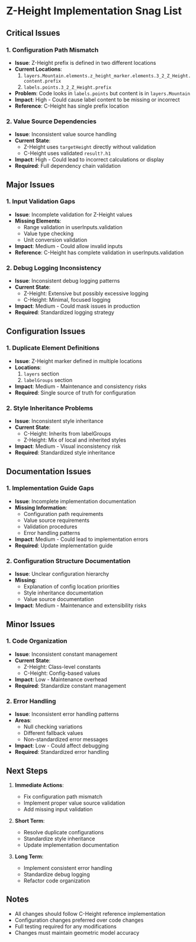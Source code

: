 # Z-Height Implementation Snag List

## Critical Issues

### 1. Configuration Path Mismatch
- **Issue**: Z-Height prefix is defined in two different locations
- **Current Locations**:
  1. `layers.Mountain.elements.z_height_marker.elements.3_2_Z_Height.content.prefix`
  2. `labels.points.3_2_Z_Height.prefix`
- **Problem**: Code looks in `labels.points` but content is in `layers.Mountain`
- **Impact**: High - Could cause label content to be missing or incorrect
- **Reference**: C-Height has single prefix location

### 2. Value Source Dependencies
- **Issue**: Inconsistent value source handling
- **Current State**:
  - Z-Height uses `targetHeight` directly without validation
  - C-Height uses validated `result?.h1`
- **Impact**: High - Could lead to incorrect calculations or display
- **Required**: Full dependency chain validation

## Major Issues

### 1. Input Validation Gaps
- **Issue**: Incomplete validation for Z-Height values
- **Missing Elements**:
  - Range validation in userInputs.validation
  - Value type checking
  - Unit conversion validation
- **Impact**: Medium - Could allow invalid inputs
- **Reference**: C-Height has complete validation in userInputs.validation

### 2. Debug Logging Inconsistency
- **Issue**: Inconsistent debug logging patterns
- **Current State**:
  - Z-Height: Extensive but possibly excessive logging
  - C-Height: Minimal, focused logging
- **Impact**: Medium - Could mask issues in production
- **Required**: Standardized logging strategy

## Configuration Issues

### 1. Duplicate Element Definitions
- **Issue**: Z-Height marker defined in multiple locations
- **Locations**:
  1. `layers` section
  2. `labelGroups` section
- **Impact**: Medium - Maintenance and consistency risks
- **Required**: Single source of truth for configuration

### 2. Style Inheritance Problems
- **Issue**: Inconsistent style inheritance
- **Current State**:
  - C-Height: Inherits from labelGroups
  - Z-Height: Mix of local and inherited styles
- **Impact**: Medium - Visual inconsistency risk
- **Required**: Standardized style inheritance

## Documentation Issues

### 1. Implementation Guide Gaps
- **Issue**: Incomplete implementation documentation
- **Missing Information**:
  - Configuration path requirements
  - Value source requirements
  - Validation procedures
  - Error handling patterns
- **Impact**: Medium - Could lead to implementation errors
- **Required**: Update implementation guide

### 2. Configuration Structure Documentation
- **Issue**: Unclear configuration hierarchy
- **Missing**:
  - Explanation of config location priorities
  - Style inheritance documentation
  - Value source documentation
- **Impact**: Medium - Maintenance and extensibility risks

## Minor Issues

### 1. Code Organization
- **Issue**: Inconsistent constant management
- **Current State**:
  - Z-Height: Class-level constants
  - C-Height: Config-based values
- **Impact**: Low - Maintenance overhead
- **Required**: Standardize constant management

### 2. Error Handling
- **Issue**: Inconsistent error handling patterns
- **Areas**:
  - Null checking variations
  - Different fallback values
  - Non-standardized error messages
- **Impact**: Low - Could affect debugging
- **Required**: Standardized error handling

## Next Steps
1. **Immediate Actions**:
   - Fix configuration path mismatch
   - Implement proper value source validation
   - Add missing input validation

2. **Short Term**:
   - Resolve duplicate configurations
   - Standardize style inheritance
   - Update implementation documentation

3. **Long Term**:
   - Implement consistent error handling
   - Standardize debug logging
   - Refactor code organization

## Notes
- All changes should follow C-Height reference implementation
- Configuration changes preferred over code changes
- Full testing required for any modifications
- Changes must maintain geometric model accuracy
